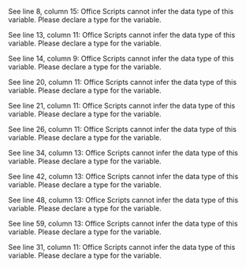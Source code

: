 See line 8, column 15: Office Scripts cannot infer the data type of this variable. Please declare a type for the variable.

See line 13, column 11: Office Scripts cannot infer the data type of this variable. Please declare a type for the variable.

See line 14, column 9: Office Scripts cannot infer the data type of this variable. Please declare a type for the variable.

See line 20, column 11: Office Scripts cannot infer the data type of this variable. Please declare a type for the variable.

See line 21, column 11: Office Scripts cannot infer the data type of this variable. Please declare a type for the variable.

See line 26, column 11: Office Scripts cannot infer the data type of this variable. Please declare a type for the variable.

See line 34, column 13: Office Scripts cannot infer the data type of this variable. Please declare a type for the variable.

See line 42, column 13: Office Scripts cannot infer the data type of this variable. Please declare a type for the variable.

See line 48, column 13: Office Scripts cannot infer the data type of this variable. Please declare a type for the variable.

See line 59, column 13: Office Scripts cannot infer the data type of this variable. Please declare a type for the variable.

See line 31, column 11: Office Scripts cannot infer the data type of this variable. Please declare a type for the variable.
